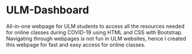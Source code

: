 # ULM-Dashboard
All-in-one webpage for ULM students to access all the resources needed for online classes during COVID-19 using HTML and CSS with Bootstrap.
Navigating through webpages is not fun in ULM websites, hence I created this webpage for fast and easy access for online classes.
